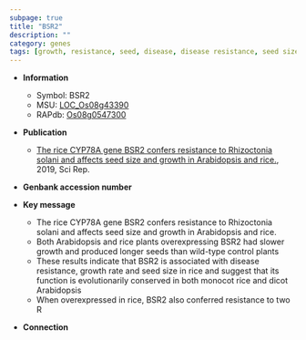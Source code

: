 ```yaml
---
subpage: true
title: "BSR2"
description: ""
category: genes
tags: [growth, resistance, seed, disease, disease resistance, seed size, growth rate]
---
```


* **Information**  
    + Symbol: BSR2  
    + MSU: [LOC_Os08g43390](http://rice.plantbiology.msu.edu/cgi-bin/ORF_infopage.cgi?orf=LOC_Os08g43390)  
    + RAPdb: [Os08g0547300](http://rapdb.dna.affrc.go.jp/viewer/gbrowse_details/irgsp1?name=Os08g0547300)  

* **Publication**  
    + [The rice CYP78A gene BSR2 confers resistance to Rhizoctonia solani and affects seed size and growth in Arabidopsis and rice.](http://www.ncbi.nlm.nih.gov/pubmed?term=The+rice+CYP78A+gene+BSR2+confers+resistance+to+Rhizoctonia+solani+and+affects+seed+size+and+growth+in+Arabidopsis+and+rice.%5BTitle%5D), 2019, Sci Rep.

* **Genbank accession number**  

* **Key message**  
    + The rice CYP78A gene BSR2 confers resistance to Rhizoctonia solani and affects seed size and growth in Arabidopsis and rice.
    + Both Arabidopsis and rice plants overexpressing BSR2 had slower growth and produced longer seeds than wild-type control plants
    + These results indicate that BSR2 is associated with disease resistance, growth rate and seed size in rice and suggest that its function is evolutionarily conserved in both monocot rice and dicot Arabidopsis
    + When overexpressed in rice, BSR2 also conferred resistance to two R

* **Connection**  



